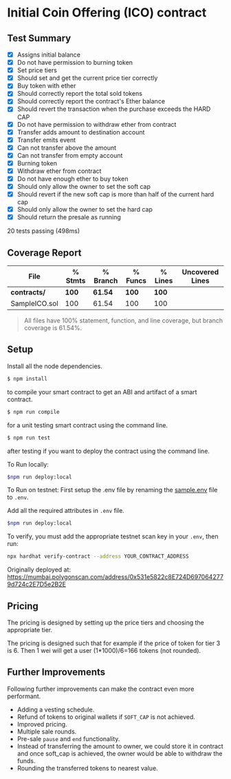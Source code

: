 # Initial Coin Offering (ICO) contract

## Test Summary
- [x] Assigns initial balance
- [x] Do not have permission to burning token
- [x] Set price tiers
- [x] Should set and get the current price tier correctly
- [x] Buy token with ether
- [x] Should correctly report the total sold tokens
- [x] Should correctly report the contract's Ether balance
- [x] Should revert the transaction when the purchase exceeds the HARD CAP
- [x] Do not have permission to withdraw ether from contract
- [x] Transfer adds amount to destination account
- [x] Transfer emits event
- [x] Can not transfer above the amount
- [x] Can not transfer from empty account
- [x] Burning token
- [x] Withdraw ether from contract
- [x] Do not have enough ether to buy token
- [x] Should only allow the owner to set the soft cap
- [x] Should revert if the new soft cap is more than half of the current hard cap
- [x] Should only allow the owner to set the hard cap
- [x] Should return the presale as running

20 tests passing (498ms)

## Coverage Report

| File           | % Stmts | % Branch | % Funcs | % Lines | Uncovered Lines |
| -------------- | ------- | -------- | ------- | ------- | --------------- |
| **contracts/** | **100** | **61.54** | **100** | **100** |                 |
| SampleICO.sol  | 100     | 61.54    | 100     | 100     |                 |

> All files have 100% statement, function, and line coverage, but branch coverage is 61.54%.

## Setup
Install all the node dependencies.
```bash
$ npm install
```

to compile your smart contract to get an ABI and artifact of a smart contract.

```bash
$ npm run compile
```

for a unit testing smart contract using the command line.

```bash
$ npm run test
```

after testing if you want to deploy the contract using the command line.

To Run locally:
```bash
$npm run deploy:local
```

To Run on testnet:
First setup the .env file by renaming the [sample.env](.sample.env) file to `.env`.

Add all the required attributes in `.env` file.
```bash
$npm run deploy:local
```

To verify, you must add the appropriate testnet scan key in your `.env`, then run:
```bash
npx hardhat verify-contract --address YOUR_CONTRACT_ADDRESS
```

Originally deployed at:
https://mumbai.polygonscan.com/address/0x531e5822c8E724D6970642779d724c2E7D5e2B2E

## Pricing
The pricing is designed by setting up the price tiers and choosing the appropriate tier.

The pricing is designed such that for example if the price of token for tier 3 is 6. Then 1 wei will get a user (1*1000)/6=166 tokens (not rounded).

## Further Improvements
Following further improvements can make the contract even more performant.
- Adding a vesting schedule.
- Refund of tokens to original wallets if `SOFT_CAP` is not achieved.
- Improved pricing.
- Multiple sale rounds.
- Pre-sale `pause` and `end` functionality.
- Instead of transferring the amount to owner, we could store it in contract and once soft_cap is achieved, the owner would be able to withdraw the funds.
- Rounding the transferred tokens to nearest value.
